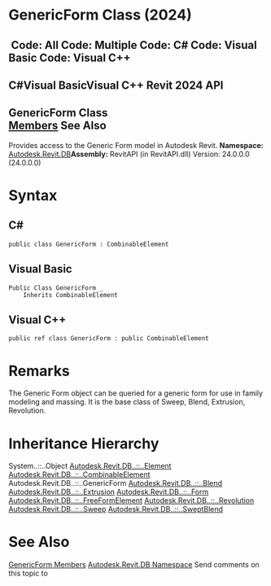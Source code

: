 # GenericForm Class (2024)

﻿
 Code: All Code: Multiple Code: C# Code: Visual Basic Code: Visual C++   
---  
C#Visual BasicVisual C++
Revit 2024 API  
---  
GenericForm Class  
[Members](6e55796d-1b8b-8910-550e-5c3db5b56312.md "GenericForm Members") See Also  
---  
Provides access to the Generic Form model in Autodesk Revit.
**Namespace:** [Autodesk.Revit.DB](87546ba7-461b-c646-cbb1-2cb8f5bff8b2.md "Autodesk.Revit.DB Namespace")**Assembly:** RevitAPI (in RevitAPI.dll) Version: 24.0.0.0 (24.0.0.0)
# Syntax
C#  
---  
```text
public class GenericForm : CombinableElement
```
  
Visual Basic  
---  
```text
Public Class GenericForm _
	Inherits CombinableElement
```
  
Visual C++  
---  
```text
public ref class GenericForm : public CombinableElement
```
  
# Remarks
The Generic Form object can be queried for a generic form for use in family modeling and massing. It is the base class of Sweep, Blend, Extrusion, Revolution.
# Inheritance Hierarchy
System..::..Object [Autodesk.Revit.DB..::..Element](eb16114f-69ea-f4de-0d0d-f7388b105a16.md "Element Class") [Autodesk.Revit.DB..::..CombinableElement](c88bdbbc-dbbb-0817-a358-35f8686f68a2.md "CombinableElement Class") Autodesk.Revit.DB..::..GenericForm [Autodesk.Revit.DB..::..Blend](6875edf6-f0ba-60bc-f294-21bb689c5994.md "Blend Class") [Autodesk.Revit.DB..::..Extrusion](1d8cca8f-0ef5-0cb6-a33b-f044b968cd89.md "Extrusion Class") [Autodesk.Revit.DB..::..Form](49f6ae4c-1629-98ef-d9a9-799bb1fd43ec.md "Form Class") [Autodesk.Revit.DB..::..FreeFormElement](27b9411a-d368-1541-b7db-b5157a58c581.md "FreeFormElement Class") [Autodesk.Revit.DB..::..Revolution](c79a0527-7887-2fdf-3d8a-a7845cbf18a0.md "Revolution Class") [Autodesk.Revit.DB..::..Sweep](ed383459-badd-2323-4f73-0d94fd76ce0f.md "Sweep Class") [Autodesk.Revit.DB..::..SweptBlend](8e50efa3-fc77-64f1-7c14-4e2089699921.md "SweptBlend Class")
# See Also
[GenericForm Members](6e55796d-1b8b-8910-550e-5c3db5b56312.md "GenericForm Members")
[Autodesk.Revit.DB Namespace](87546ba7-461b-c646-cbb1-2cb8f5bff8b2.md "Autodesk.Revit.DB Namespace")
Send comments on this topic to 